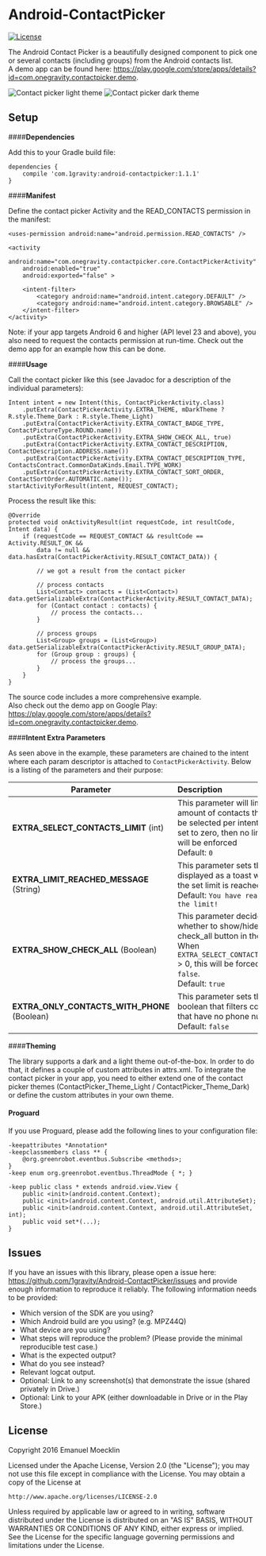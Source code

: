 # Android-ContactPicker

[![License](https://img.shields.io/badge/license-Apache%202-blue.svg)](https://www.apache.org/licenses/LICENSE-2.0)

The Android Contact Picker is a beautifully designed component to pick one or several contacts (including groups) from the Android contacts list.<br>
A demo app can be found here: https://play.google.com/store/apps/details?id=com.onegravity.contactpicker.demo.

![Contact picker light theme](art/contact_list_light_framed_small.png?raw=true "Contact picker light theme")
![Contact picker dark theme](art/groups_list_dark_framed_small.png?raw=true "Contact picker dark theme")

Setup
-----

####**Dependencies**

Add this to your Gradle build file:
```
dependencies {
    compile 'com.1gravity:android-contactpicker:1.1.1'
}
```

####**Manifest**

Define the contact picker Activity and the READ_CONTACTS permission in the manifest:
```
<uses-permission android:name="android.permission.READ_CONTACTS" />

<activity
    android:name="com.onegravity.contactpicker.core.ContactPickerActivity"
    android:enabled="true"
    android:exported="false" >

    <intent-filter>
        <category android:name="android.intent.category.DEFAULT" />
        <category android:name="android.intent.category.BROWSABLE" />
    </intent-filter>
</activity>
```

Note: if your app targets Android 6 and higher (API level 23 and above), you also need to request the contacts permission at run-time.
Check out the demo app for an example how this can be done.
 
####**Usage**

Call the contact picker like this (see Javadoc for a description of the individual parameters):
```
Intent intent = new Intent(this, ContactPickerActivity.class)
    .putExtra(ContactPickerActivity.EXTRA_THEME, mDarkTheme ? R.style.Theme_Dark : R.style.Theme_Light)
    .putExtra(ContactPickerActivity.EXTRA_CONTACT_BADGE_TYPE, ContactPictureType.ROUND.name())
    .putExtra(ContactPickerActivity.EXTRA_SHOW_CHECK_ALL, true)
    .putExtra(ContactPickerActivity.EXTRA_CONTACT_DESCRIPTION, ContactDescription.ADDRESS.name())
    .putExtra(ContactPickerActivity.EXTRA_CONTACT_DESCRIPTION_TYPE, ContactsContract.CommonDataKinds.Email.TYPE_WORK)
    .putExtra(ContactPickerActivity.EXTRA_CONTACT_SORT_ORDER, ContactSortOrder.AUTOMATIC.name());
startActivityForResult(intent, REQUEST_CONTACT);
```

Process the result like this:
```
@Override
protected void onActivityResult(int requestCode, int resultCode, Intent data) {
    if (requestCode == REQUEST_CONTACT && resultCode == Activity.RESULT_OK &&
        data != null && data.hasExtra(ContactPickerActivity.RESULT_CONTACT_DATA)) {
        
        // we got a result from the contact picker

        // process contacts
        List<Contact> contacts = (List<Contact>) data.getSerializableExtra(ContactPickerActivity.RESULT_CONTACT_DATA);
        for (Contact contact : contacts) {
            // process the contacts...
        }

        // process groups
        List<Group> groups = (List<Group>) data.getSerializableExtra(ContactPickerActivity.RESULT_GROUP_DATA);
        for (Group group : groups) {
            // process the groups...
        }
    }
}
```

The source code includes a more comprehensive example.<br>Also check out the demo app on Google Play: https://play.google.com/store/apps/details?id=com.onegravity.contactpicker.demo.

####**Intent Extra Parameters**

As seen above in the example, these parameters are chained to the intent where each param descriptor is attached to `ContactPickerActivity`. 
Below is a listing of the parameters and their purpose:

| Parameter  | Description  |
|---|:---|
|  **EXTRA_SELECT_CONTACTS_LIMIT** (int)  |  This parameter will limit the amount of contacts that can be selected per intent. When set to zero, then no limiting will be enforced <br/> Default: `0` |
|  **EXTRA_LIMIT_REACHED_MESSAGE** (String)  |  This parameter sets the text displayed as a toast when the set limit is reached <br/> Default: `You have reached the limit!` |
|  **EXTRA_SHOW_CHECK_ALL** (Boolean)  |  This parameter decides whether to show/hide the check_all button in the menu. When `EXTRA_SELECT_CONTACTS_LIMIT` > 0, this will be forced to `false`.  <br/> Default: `true` |
|  **EXTRA_ONLY_CONTACTS_WITH_PHONE** (Boolean)  |  This parameter sets the boolean that filters contacts that have no phone numbers <br/> Default: `false` |

####**Theming**

The library supports a dark and a light theme out-of-the-box. In order to do that, it defines a
couple of custom attributes in attrs.xml.
To integrate the contact picker in your app, you need to either extend one of the contact picker
themes (ContactPicker_Theme_Light / ContactPicker_Theme_Dark) or define the custom attributes in
your own theme.

#### **Proguard**

If you use Proguard, please add the following lines to your configuration file:
```
-keepattributes *Annotation*
-keepclassmembers class ** {
    @org.greenrobot.eventbus.Subscribe <methods>;
}
-keep enum org.greenrobot.eventbus.ThreadMode { *; }

-keep public class * extends android.view.View {
    public <init>(android.content.Context);
    public <init>(android.content.Context, android.util.AttributeSet);
    public <init>(android.content.Context, android.util.AttributeSet, int);
    public void set*(...);
}
```

Issues
------

If you have an issues with this library, please open a issue here: https://github.com/1gravity/Android-ContactPicker/issues and provide enough information to reproduce it reliably. The following information needs to be provided:

* Which version of the SDK are you using?
* Which Android build are you using? (e.g. MPZ44Q)
* What device are you using?
* What steps will reproduce the problem? (Please provide the minimal reproducible test case.)
* What is the expected output?
* What do you see instead?
* Relevant logcat output.
* Optional: Link to any screenshot(s) that demonstrate the issue (shared privately in Drive.)
* Optional: Link to your APK (either downloadable in Drive or in the Play Store.)

License
-------

Copyright 2016 Emanuel Moecklin

Licensed under the Apache License, Version 2.0 (the "License");
you may not use this file except in compliance with the License.
You may obtain a copy of the License at

    http://www.apache.org/licenses/LICENSE-2.0

Unless required by applicable law or agreed to in writing, software
distributed under the License is distributed on an "AS IS" BASIS,
WITHOUT WARRANTIES OR CONDITIONS OF ANY KIND, either express or implied.
See the License for the specific language governing permissions and
limitations under the License.
